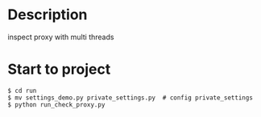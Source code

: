 # Description
inspect proxy with multi threads

# Start to project
```shell
$ cd run
$ mv settings_demo.py private_settings.py  # config private_settings
$ python run_check_proxy.py
```
